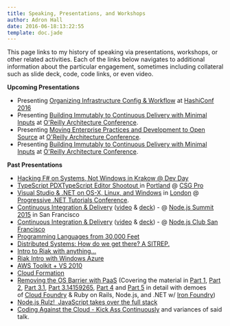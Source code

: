 ```yaml
---
title: Speaking, Presentations, and Workshops
author: Adron Hall
date: 2016-06-18:13:22:55
template: doc.jade
---
```

This page links to my history of speaking via presentations, workshops, or other related activities. Each of the links below navigates to additional information about the particular engagement, sometimes including collateral such as slide deck, code, code links, or even video.

**Upcoming Presentations**

* Presenting [Organizing Infrastructure Config & Workflow](/talks/Organizing-Infrastructure-Config-and-Workflow/) at [HashiConf 2016](https://www.hashiconf.com/)
* Presenting [Building Immutably to Continuous Delivery with Minimal Inputs](/talks/Building-Immutably-Continuous-Delivery-Minimal-Inputs-London) at [O'Reilly Architecture Conference](http://conferences.oreilly.com/software-architecture/engineering-business-eu).
* Presenting [Moving Enterprise Practices and Development to Open Source](/talks/Moving-Enterprise-Practices-and-Development-to-Open-Source) at [O'Reilly Architecture Conference](http://conferences.oreilly.com/software-architecture/engineering-business-eu).
* Presenting [Building Immutably to Continuous Delivery with Minimal Inputs](/talks/Building-Immutably-Continuous-Delivery-Minimal-Inputs-San-Francisco/) at [O'Reilly Architecture Conference](http://conferences.oreilly.com/software-architecture/engineering-business-ca).

**Past Presentations**

* <a href="http://compositecode.wordpress.com/speaking-presentations-workshops/hacking-f-on-systems-not-windows/">Hacking F# on Systems, Not Windows</a><a href="http://compositecode.wordpress.com/2015/07/26/typescript-up-in-my-webstorm-typescript-editor-shootout-typescriptpdxcopy/"> in </a><a href="https://www.google.com/maps/place/Krak%C3%B3w,+Poland/@50.0467656,20.0048731,12z/data=!3m1!4b1!4m2!3m1!1s0x471644c0354e18d1:0xb46bb6b576478abf" target="_blank">Krakow</a><a href="http://compositecode.wordpress.com/2015/07/26/typescript-up-in-my-webstorm-typescript-editor-shootout-typescriptpdxcopy/"> @ </a><a href="http://devday.pl/" target="_blank">Dev Day</a>
* <a href="http://compositecode.wordpress.com/2015/07/26/typescript-up-in-my-webstorm-typescript-editor-shootout-typescriptpdxcopy/">TypeScript PDXTypeScript Editor Shootout </a>in <a href="https://www.google.com/maps/place/Portland,+OR/@45.5424364,-122.654422,11z/data=!3m1!4b1!4m2!3m1!1s0x54950b0b7da97427:0x1c36b9e6f6d18591" target="_blank">Portland</a> @ <a href="http://www.csgpro.com/" target="_blank">CSG Pro</a>
* <a href="http://compositecode.wordpress.com/speaking-presentations-workshops/visual-studio-net-on-os-x-linux-and-windows/">Visual Studio &amp; .NET on OS-X, Linux, and Windows</a> in <a href="https://www.google.com/maps/place/London,+UK/@51.5286416,-0.1015987,11z/data=!3m1!4b1!4m2!3m1!1s0x47d8a00baf21de75:0x52963a5addd52a99" target="_blank">London</a> @ <a href="https://skillsmatter.com/conferences/6859-progressive-dotnet-2015" target="_blank">Progressive .NET Tutorials Conference</a>.
* <a href="http://compositecode.wordpress.com/speaking-presentations-workshops/integrating-deployment-continuously/" target="_blank">Continuous Integration &amp; Delivery</a> (<a href="http://nodesummit.com/media/day-zero-node-js-continuous-integration-to-delivery/" target="_blank">video</a> &amp; <a href="https://speakerdeck.com/adron/integration-and-delivery-continuously" target="_blank">deck</a>) - @ <a href="http://nodesummit.com/" target="_blank">Node.js Summit 2015</a> in San Francisco
* <a href="http://compositecode.wordpress.com/speaking-presentations-workshops/integrating-deployment-continuously/" target="_blank">Continuous Integration &amp; Delivery</a> (<a href="https://vimeo.com/119367013" target="_blank">video</a> &amp; <a href="https://speakerdeck.com/adron/integration-and-delivery-continuously" target="_blank">deck</a>) - @ <a href="http://www.meetup.com/Node-js-Serverside-Javascripters-Club-SF/" target="_blank">Node.js Club San Francisco</a>
* <a href="http://compositecode.wordpress.com/coding-community/speaking-presentations-workshops/programming-languages-from-30000-feet/" target="_blank">Programming Languages from 30,000 Feet</a>
* <a href="http://compositecode.wordpress.com/coding-community/speaking-presentations-workshops/sitrep/">Distributed Systems: How do we get there? A SITREP.</a>
* <a href="http://compositecode.wordpress.com/coding-community/speaking-presentations-workshops/riak-intro-with-anything-ya-want/">Intro to Riak with anything...</a>
* <a href="http://compositecode.wordpress.com/coding-community/speaking-presentations-workshops/riak-windows-azure/">Riak Intro with Windows Azure</a>
* <a href="http://compositecode.wordpress.com/2011/10/25/aws-toolkit-vs-2010-awesome/">AWS Toolkit + VS 2010</a>
* <a href="http://compositecode.wordpress.com/coding-community/cloud-formation/">Cloud Formation</a>
* <a href="http://compositecode.wordpress.com/coding-community/speaking-presentations-workshops/removing-the-operating-system-barrier-with-platform-as-a-service/">Removing the OS Barrier with PaaS</a> (Covering the material in <a href="http://blog.newrelic.com/2012/01/11/removing-the-operating-system-barrier-with-platform-as-a-service-paas-a-guest-post-from-adron-hall/" target="_blank">Part 1</a>, <a href="http://blog.newrelic.com/2012/01/26/removing-the-operating-system-barrier-with-platform-as-a-service-paas-part-2-a-guest-post-from-adron-hall/" target="_blank">Part 2</a>, <a href="http://blog.newrelic.com/2012/02/08/noops-appops-devops-more-removing-the-os-barrier-with-paas-part-3/" target="_blank">Part 3.1</a>, <a href="http://blog.newrelic.com/2012/02/17/node-js-asp-net-sinatra-rails-java-the-list-goes-on-removing-the-os-barrier-with-paas-part-3-14159265/" target="_blank">Part 3.14159265</a>, <a href="http://blog.newrelic.com/2012/02/23/cloud-foundry-architecture-removing-the-os-barrier-with-paas-part-4/" target="_blank">Part 4</a> and <a href="http://blog.newrelic.com/2012/03/08/the-finale-of-removing-the-os-barrier-with-paas-part-5/" target="_blank">Part 5</a> in detail with demoes of <a href="http://www.cloudfoundry.org/" target="_blank">Cloud Foundry</a> &amp; Ruby on Rails, Node.js, and .NET w/ <a href="http://www.ironfoundry.org/" target="_blank">Iron Foundry</a>)
* <a href="http://compositecode.wordpress.com/coding-community/speaking-presentations-workshops/node-js-rulz/">Node.js Rulz!  JavaScript takes over the full stack</a>
* <a href="http://compositecode.wordpress.com/speaking-presentations-workshops/coding-against-the-cloud-kick-ass-continuously/">Coding Against the Cloud - Kick Ass Continuously</a> and variances of said talk.
